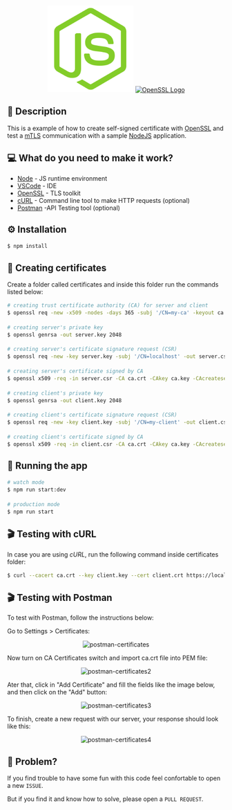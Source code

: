 <p align="center">
  <a href="https://nodejs.org/" target="blank"><img src="https://github.com/devicons/devicon/blob/master/icons/nodejs/nodejs-original.svg" width="200" alt="NodeJS Logo" /></a>
  <a href="https://www.openssl.org/" target="blank"><img src="https://upload.wikimedia.org/wikipedia/commons/thumb/6/6a/OpenSSL_logo.svg/2560px-OpenSSL_logo.svg.png" width="200" alt="OpenSSL Logo" /></a>
</p>

[circleci-image]: https://img.shields.io/circleci/build/github/nestjs/nest/master?token=abc123def456
[circleci-url]: https://circleci.com/gh/nestjs/nest
    
## 📝 Description

This is a example of how to create self-signed certificate with [OpenSSL](https://www.openssl.org/) and test a [mTLS](https://www.cloudflare.com/learning/access-management/what-is-mutual-tls/) communication with a sample [NodeJS](https://nodejs.org/) application.

## 💻 What do you need to make it work?

  - [Node](https://nodejs.org/en/) - JS runtime environment
  - [VSCode](https://code.visualstudio.com/) - IDE
  - [OpenSSL](https://cloud.mongodb.com/) - TLS toolkit
  - [cURL](https://curl.se/) - Command line tool to make HTTP requests (optional)
  - [Postman](https://postman.com/) -API Testing tool (optional)

## ⚙ Installation

```bash
$ npm install
```

## 🔐 Creating certificates

Create a folder called certificates and inside this folder run the commands listed below:

```bash
# creating trust certificate authority (CA) for server and client
$ openssl req -new -x509 -nodes -days 365 -subj '/CN=my-ca' -keyout ca.key -out ca.crt

# creating server's private key
$ openssl genrsa -out server.key 2048

# creating server's certificate signature request (CSR)
$ openssl req -new -key server.key -subj '/CN=localhost' -out server.csr

# creating server's certificate signed by CA
$ openssl x509 -req -in server.csr -CA ca.crt -CAkey ca.key -CAcreateserial -days 365 -out server.crt

# creating client's private key
$ openssl genrsa -out client.key 2048

# creating client's certificate signature request (CSR)
$ openssl req -new -key client.key -subj '/CN=my-client' -out client.csr

# creating client's certificate signed by CA
$ openssl x509 -req -in client.csr -CA ca.crt -CAkey ca.key -CAcreateserial -days 365 -out client.crt
```


## 🚀 Running the app

```bash
# watch mode
$ npm run start:dev

# production mode
$ npm run start
```

## 🎬 Testing with cURL

In case you are using *cURL*, run the following command inside certificates folder:
```bash
$ curl --cacert ca.crt --key client.key --cert client.crt https://localhost:3000/ -v
```

## 🎬 Testing with Postman

To test with Postman, follow the instructions below:

Go to Settings > Certificates:
<p align="center">
  <a>
  <img src="https://i.ibb.co/7Cb30dZ/postman-certificates.png" alt="postman-certificates" />
  </a>
</p>

Now turn on CA Certificates switch and import ca.crt file into PEM file:
<p align="center">
  <a>
  <img src="https://i.ibb.co/5LT0v1X/postman-certificates2.png" alt="postman-certificates2" />
  </a>
</p>

Ater that, click in "Add Certificate" and fill the fields like the image below, and then click on the "Add" button:
<p align="center">
  <a>
  <img src="https://i.ibb.co/dgxCfm4/postman-certificates3.png" alt="postman-certificates3" />
  </a>
</p>

To finish, create a new request with our server, your response should look like this:
<p align="center">
  <a>
  <img src="https://i.ibb.co/LpTC89g/postman-certificates4.png" alt="postman-certificates4" />
  </a>
</p>

## 🐛 Problem?
If you find trouble to have some fun with this code feel confortable to open a new `ISSUE`.

But if you find it and know how to solve, please open a `PULL REQUEST`.
